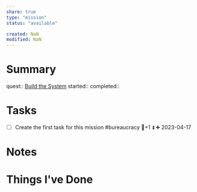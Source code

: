 ```yaml
---
share: true
type: "mission"
status: "available"

created: NaN 
modified: NaN
---
```

 
# Summary
quest:: [Build the System](./Build%20the%20System.md)
started:: 
completed::
# Tasks
- [ ] Create the first task for this mission #bureaucracy 🥄+1 ⏫ ➕ 2023-04-17

# Notes

# Things I've Done